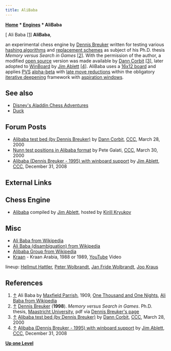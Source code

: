 ```yaml
---
title: AliBaba
---
```

**[Home](Home "Home") * [Engines](Engines "Engines") * AliBaba**

\[ Ali Baba <a id="cite-note-1" href="#cite-ref-1">[1]</a>
**AliBaba**,

an experimental chess engine by [Dennis Breuker](Dennis_Breuker "Dennis Breuker") written for testing various [hashing algorithms](Transposition_Table "Transposition Table") and [replacement schemes](Transposition_Table#ReplacementStrategies "Transposition Table") as subject of his Ph.D. thesis *Memory versus Search in Games* <a id="cite-note-2" href="#cite-ref-2">[2]</a>. With the permission of the author, a modified [open source](Category:Open_Source "Category:Open Source") version was made available by [Dann Corbit](Dann_Corbit "Dann Corbit") <a id="cite-note-3" href="#cite-ref-3">[3]</a>, later adopted to [WinBoard](WinBoard "WinBoard") by [Jim Ablett](Jim_Ablett "Jim Ablett") <a id="cite-note-4" href="#cite-ref-4">[4]</a>. AliBaba uses a [16x12 board](Vector_Attacks#16x12 "Vector Attacks") and applies [PVS](Principal_Variation_Search "Principal Variation Search") [alpha-beta](Alpha-Beta "Alpha-Beta") with [late move reductions](Late_Move_Reductions "Late Move Reductions") within the obligatory [iterative deepening](Iterative_Deepening "Iterative Deepening") framework with [aspiration windows](Aspiration_Windows "Aspiration Windows").

## See also

- [Disney's Aladdin Chess Adventures](Disney%27s_Aladdin_Chess_Adventures "Disney's Aladdin Chess Adventures")
- [Duck](Duck "Duck")

## Forum Posts

- [Alibaba test bed (by Dennis Breuker)](https://www.stmintz.com/ccc/index.php?id=103729) by [Dann Corbit](Dann_Corbit "Dann Corbit"), [CCC](CCC "CCC"), March 28, 2000
- [Nunn test positions in Alibaba format](https://www.stmintz.com/ccc/index.php?id=104005) by Pete Galati, [CCC](CCC "CCC"), March 30, 2000
- [Alibaba (Dennis Breuker - 1995) with winboard support](http://www.talkchess.com/forum/viewtopic.php?t=25734) by [Jim Ablett](Jim_Ablett "Jim Ablett"), [CCC](CCC "CCC"), December 31, 2008

## External Links

## Chess Engine

- [Alibaba](http://kirr.homeunix.org/chess/engines/Jim%20Ablett/ALIBABA/) compiled by [Jim Ablett](Jim_Ablett "Jim Ablett"), hosted by [Kirill Kryukov](Kirill_Kryukov "Kirill Kryukov")

## Misc

- [Ali Baba from Wikipedia](https://en.wikipedia.org/wiki/Ali_Baba)
- [Ali Baba (disambiguation) from Wikipedia](https://en.wikipedia.org/wiki/Ali_Baba_%28disambiguation%29)
- [Alibaba Group from Wikipedia](https://en.wikipedia.org/wiki/Alibaba_Group)
- [Kraan](Category:Kraan "Category:Kraan") - Kraan Arabia, 1988 or 1989, [YouTube](https://en.wikipedia.org/wiki/YouTube) Video

lineup: [Hellmut Hattler](Category:Hellmut_Hattler "Category:Hellmut Hattler"), [Peter Wolbrandt](https://en.wikipedia.org/wiki/Peter_Wolbrandt), [Jan Fride Wolbrandt](https://www.discogs.com/artist/345783-Jan-Fride-Wolbrandt), [Joo Kraus](Category:Joo_Kraus "Category:Joo Kraus")

## References

1. <a id="cite-ref-1" href="#cite-note-1">↑</a> Ali Baba by [Maxfield Parrish](https://en.wikipedia.org/wiki/Maxfield_Parrish), 1909, [One Thousand and One Nights](https://en.wikipedia.org/wiki/One_Thousand_and_One_Nights), [Ali Baba from Wikipedia](https://en.wikipedia.org/wiki/Ali_Baba)
1. <a id="cite-ref-2" href="#cite-note-2">↑</a> [Dennis Breuker](Dennis_Breuker "Dennis Breuker") (**1998**). *Memory versus Search in Games*. Ph.D. thesis, [Maastricht University](Maastricht_University "Maastricht University"), pdf via [Dennis Breuker's page](http://www.dennisbreuker.nl/thesis/index.html)
1. <a id="cite-ref-3" href="#cite-note-3">↑</a> [Alibaba test bed (by Dennis Breuker)](https://www.stmintz.com/ccc/index.php?id=103729) by [Dann Corbit](Dann_Corbit "Dann Corbit"), [CCC](CCC "CCC"), March 28, 2000
1. <a id="cite-ref-4" href="#cite-note-4">↑</a> [Alibaba (Dennis Breuker - 1995) with winboard support](http://www.talkchess.com/forum/viewtopic.php?t=25734) by [Jim Ablett](Jim_Ablett "Jim Ablett"), [CCC](CCC "CCC"), December 31, 2008

**[Up one Level](Engines "Engines")**

